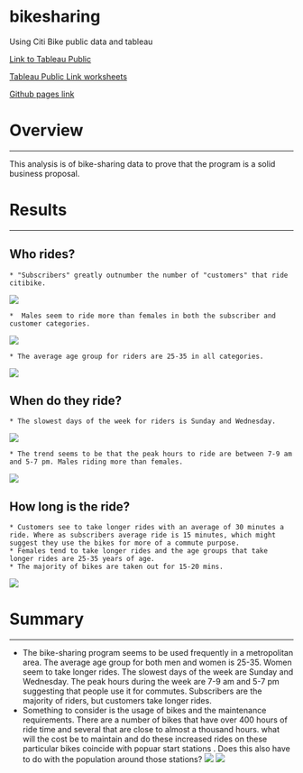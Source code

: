 # bikesharing
Using Citi Bike public data and tableau

[Link to Tableau Public](https://public.tableau.com/app/profile/colleen8475)

[Tableau Public Link worksheets](https://public.tableau.com/app/profile/colleen8475/viz/Citibike_tableauchallenge/UserTripsbyGenderbyWeekday)

[Github pages link](https://collaff2.github.io/bikesharing/)


# Overview
----------------
This analysis is of bike-sharing data to prove that the program is a solid business proposal.


# Results
------------------


## Who rides?
    * "Subscribers" greatly outnumber the number of "customers" that ride citibike.
  ![](Images/Trips%20by%20Usertype.png)
  
    *  Males seem to ride more than females in both the subscriber and customer categories.
  ![](Images/Trips%20by%20gender.png)

    * The average age group for riders are 25-35 in all categories.
  ![](Images/riders%20by%20age.png)

## When do they ride?
    * The slowest days of the week for riders is Sunday and Wednesday.
  ![](Images/Rides%20by%20weekday.png)

    * The trend seems to be that the peak hours to ride are between 7-9 am and 5-7 pm. Males riding more than females.
  ![](Images/Trips%20by%20gender.png)

## How long is the ride?
    * Customers see to take longer rides with an average of 30 minutes a ride. Where as subscribers average ride is 15 minutes, which might suggest they use the bikes for more of a commute purpose.
    * Females tend to take longer rides and the age groups that take longer rides are 25-35 years of age.
    * The majority of bikes are taken out for 15-20 mins.
  ![](Images/How%20long%20is%20the%20ride.png)


 # Summary
 ---------------------- 
   * The bike-sharing program seems to be used frequently in a metropolitan area. The average age group for both men and women is 25-35. Women seem to take longer rides. The slowest days of the week are Sunday and Wednesday. The peak hours during the week are 7-9 am and 5-7 pm suggesting that people use it for commutes. Subscribers are the majority of riders, but customers take longer rides.
   * Something to consider is the usage of bikes and the maintenance requirements. There are a number of bikes that have over 400 hours of ride time and several that are close to almost a thousand hours. what will the cost be to maintain and do these increased rides on these particular bikes coincide with popuar start stations . Does this also have to do with the population around those stations?
   ![](Images/Bike%20Maintenance.png)
   ![](Images/Top%2010%20stations.png)

